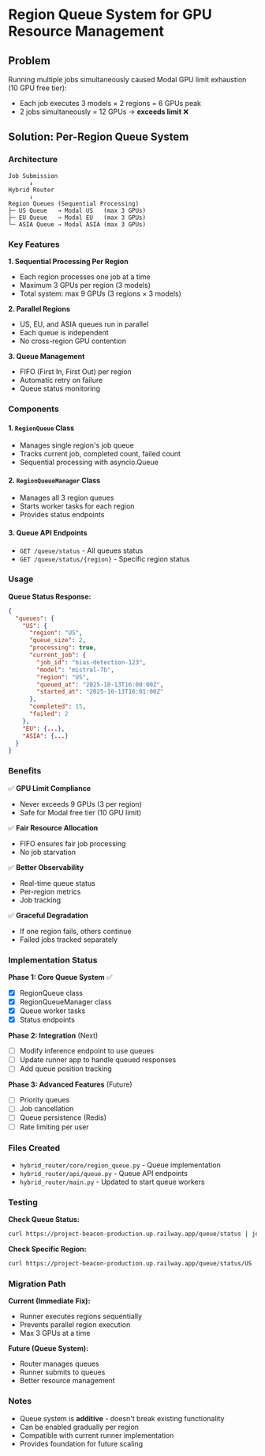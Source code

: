 # Region Queue System for GPU Resource Management

## Problem
Running multiple jobs simultaneously caused Modal GPU limit exhaustion (10 GPU free tier):
- Each job executes 3 models × 2 regions = 6 GPUs peak
- 2 jobs simultaneously = 12 GPUs → **exceeds limit** ❌

## Solution: Per-Region Queue System

### Architecture
```
Job Submission
      ↓
Hybrid Router
      ↓
Region Queues (Sequential Processing)
├─ US Queue   → Modal US   (max 3 GPUs)
├─ EU Queue   → Modal EU   (max 3 GPUs)  
└─ ASIA Queue → Modal ASIA (max 3 GPUs)
```

### Key Features

**1. Sequential Processing Per Region**
- Each region processes one job at a time
- Maximum 3 GPUs per region (3 models)
- Total system: max 9 GPUs (3 regions × 3 models)

**2. Parallel Regions**
- US, EU, and ASIA queues run in parallel
- Each queue is independent
- No cross-region GPU contention

**3. Queue Management**
- FIFO (First In, First Out) per region
- Automatic retry on failure
- Queue status monitoring

### Components

#### 1. `RegionQueue` Class
- Manages single region's job queue
- Tracks current job, completed count, failed count
- Sequential processing with asyncio.Queue

#### 2. `RegionQueueManager` Class
- Manages all 3 region queues
- Starts worker tasks for each region
- Provides status endpoints

#### 3. Queue API Endpoints
- `GET /queue/status` - All queues status
- `GET /queue/status/{region}` - Specific region status

### Usage

**Queue Status Response:**
```json
{
  "queues": {
    "US": {
      "region": "US",
      "queue_size": 2,
      "processing": true,
      "current_job": {
        "job_id": "bias-detection-123",
        "model": "mistral-7b",
        "region": "US",
        "queued_at": "2025-10-13T16:00:00Z",
        "started_at": "2025-10-13T16:01:00Z"
      },
      "completed": 15,
      "failed": 2
    },
    "EU": {...},
    "ASIA": {...}
  }
}
```

### Benefits

✅ **GPU Limit Compliance**
- Never exceeds 9 GPUs (3 per region)
- Safe for Modal free tier (10 GPU limit)

✅ **Fair Resource Allocation**
- FIFO ensures fair job processing
- No job starvation

✅ **Better Observability**
- Real-time queue status
- Per-region metrics
- Job tracking

✅ **Graceful Degradation**
- If one region fails, others continue
- Failed jobs tracked separately

### Implementation Status

**Phase 1: Core Queue System** ✅
- [x] RegionQueue class
- [x] RegionQueueManager class
- [x] Queue worker tasks
- [x] Status endpoints

**Phase 2: Integration** (Next)
- [ ] Modify inference endpoint to use queues
- [ ] Update runner app to handle queued responses
- [ ] Add queue position tracking

**Phase 3: Advanced Features** (Future)
- [ ] Priority queues
- [ ] Job cancellation
- [ ] Queue persistence (Redis)
- [ ] Rate limiting per user

### Files Created

- `hybrid_router/core/region_queue.py` - Queue implementation
- `hybrid_router/api/queue.py` - Queue API endpoints
- `hybrid_router/main.py` - Updated to start queue workers

### Testing

**Check Queue Status:**
```bash
curl https://project-beacon-production.up.railway.app/queue/status | jq
```

**Check Specific Region:**
```bash
curl https://project-beacon-production.up.railway.app/queue/status/US | jq
```

### Migration Path

**Current (Immediate Fix):**
- Runner executes regions sequentially
- Prevents parallel region execution
- Max 3 GPUs at a time

**Future (Queue System):**
- Router manages queues
- Runner submits to queues
- Better resource management

### Notes

- Queue system is **additive** - doesn't break existing functionality
- Can be enabled gradually per region
- Compatible with current runner implementation
- Provides foundation for future scaling
